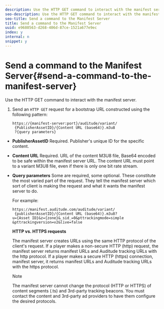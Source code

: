 ```yaml
---
description: Use the HTTP GET command to interact with the manifest server.
seo-description: Use the HTTP GET command to interact with the manifest server.
seo-title: Send a command to the Manifest Server
title: Send a command to the Manifest Server
uuid: e9680563-d268-406d-87ce-1521a677e9ec
index: y
internal: n
snippet: y
---
```


# Send a command to the Manifest Server{#send-a-command-to-the-manifest-server}

Use the HTTP GET command to interact with the manifest server.

1. Send an `HTTP GET` request for a bootstrap URL constructed using the following pattern:

   ```
   https://{manifest-server:port}/auditude/variant/
    {PublisherAssetID}/{Content URL (base64)}.m3u8
    ?{query parameters}
   ```

* **PublisherAssetID** Required. Publisher's unique ID for the specific content.

* **Content URL** Required. URL of the content M3U8 file, Base64 encoded to be safe within the manifest server URL. The content URL must point to a variant M3U8 file, even if there is only one bit rate stream.

* **Query parameters** Some are required, some optional. These constitute the most varied part of the request. They tell the manifest server which sort of client is making the request and what it wants the manifest server to do.

   For example:

   ```
   https://manifest.auditude.com/auditude/variant/
    {publisherAssetID}/{Content URL (base64)}.m3u8?
   u={Asset ID}&z={zone}&_sid_=0&pttrackingmode=simple
   &pttrackingversion=v2&live=false
   ```

   **HTTP vs. HTTPS requests**

   The manifest server creates URLs using the same HTTP protocol of the client's request. If a player makes a non-secure HTTP (http) request, the manifest server returns manifest URLs and Auditude tracking URLs with the http protocol. If a player makes a secure HTTP (https) connection, manifest server, it returns manifest URLs and Auditude tracking URLs with the https protocol. 

   >[!NOTE]
   >
   >The manifest server cannot change the protocol (HTTP or HTTPS) of content segments (.ts) and 3rd-party tracking beacons. You must contact the content and 3rd-party ad providers to have them configure the desired protocols.

